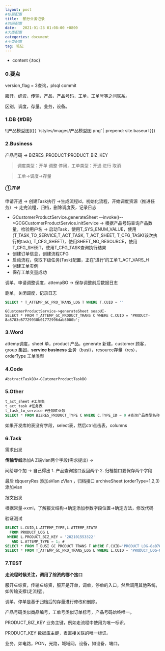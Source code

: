 ```yaml
---
layout: post
#标题配置
title:  部分业务记录
#时间配置
date:   2021-01-23 01:08:00 +0800
#大类配置
categories: document
#小类配置
tag: 笔记
---
```


* content
{:toc}







### 0.要点

version_flag = 3查询，plsql commit

服开，综资，传输，产品，产品号码，工单，工单号等之间联系。

区别，调度，存量。业务，设备。

### 1.DB {#DB}

![产品模型图]({{ '/styles/images/产品模型图.png' | prepend: site.baseurl  }})



### 2.Business

产品号码 -> BIZRES_PRODUCT:PRODUCT_BIZ_KEY

> 调度类型：开单 调整 停闭，工单类型：开通 进行 取消

> 工单->调度->存量 

##### ①开单

申请开通 -> 创建Task执行 ->生成流程id，初始化流程，开始调度资源（推进任务）-> 走完流程，归档，删除调度表，记录日志 

+ GCustomerProductService.generateSheet --invoke()-->GCGCustomerProductService.initService -> 根据产品号码查询产品数量，检验用户名 -> 启动Task，使用T_SYS_ENUM_VALUE，使用(T_TASK_TO_SERVICE,T_ACT_TASK, T_ACT_SHEET, T_CFG_TASK(该次执行的task), T_CFG_SHEET)，使用SHEET_NO_RESOURCE，使用T_CFG_SHEET，使用T_CFG_TASK查询执行结果
+ 创建订单信息，创建流程CFG
+ 启动流程，获取下级任务(Task)配置，正在'进行'的工单T_ACT_VARS_H
+ 创建工单实例
+ 保存工单变量成功

调单，申请调整调度，attempBO -> 保存调整前后数据日志

删单，关闭调度，记录日志

```sql
SELECT * T_ATTEMP_GC_PRO_TRANS_LOG T WHERE T.CUID = ''
```





```
GCustomerProductService->generateSheet soapUI-
SELECT * FROM T_ATTEMP_GC_PRODUCT_TRANS C WHERE C.CUID = 'PRODUCT-8a8783e87729938b01772996dab3000b';
```



### 3.Word

attemp调度，sheet 单，product 产品，generate 新建，customer 顾客，group 集团，**service business** 业务（busi），resource存量（res），orderType 工单类型



### 4.Code

```
AbstractTaskBO<-GCutomerProductTaskBO
```



### 5.Other

```sql
t_act_sheet #工单表
t_act_task #任务表
t_task_to_service #任务转业务
SELECT * FROM BIZRES_PRODUCT_TYPE C WHERE C.TYPE_ID = 9 #查询产品类型名称

```

如果开发库的表没有字段，select表，然后ctrl点击表，columns

### 6.Task

需求出发

**传输专线**添加A Z端vlan两个字段(需求提出) -> 

问给哪个加 -> 自己得出 1. 产品查询接口返回两个 2. 归档接口要保存两个字段

最后 给queryRes 添加aVlan zVlan ，归档接口 archiveSheet (orderType=1,2,3) 添加vlan

报文出发

根据常量->xml，了解报文结构->确定添加参数字段位置->确定方法，修改代码

验证测试

```sql
SELECT L.CUID,L.ATTEMP_TYPE,L.ATTEMP_STATE
  FROM PRODUCT_LOG L
 WHERE L.PRODUCT_BIZ_KEY = '202101553322'
   AND L.ATTEMP_TYPE = 1; #
SELECT * FROM T_BUSI_GC_PRODUCT_TRANS F WHERE F.CUID='PRODUCT_LOG-8a8783e87729938b01773745a0f50017'; #存量拓展表
SELECT * FROM T_ATTEMP_GC_PRO_TRANS_LOG L WHERE L.CUID = 'PRODUCT_LOG-8a8783e87729938b01773745a0f50017'; #调度拓展表
```



### 7.TEST

**走流程时候关注，调用了综资的哪个接口**

服开∈综资，传输∈综资，服开是开单，调单，停单的入口，然后调用其他系统，如传输支撑(走流程)。

调单，停单是基于归档后的存量进行修改和删除。

产品号码类似商品编号，工单号类似订单标号，产品号码始终唯一。

PRODUCT_BIZ_KEY 业务主键，例如走流程中使用为唯一标识。

PRODUCT_KEY 数据库主键，表直接关联的唯一标识。

业务，如电路，PON，光路，城域网。设备，如设备，端口。





